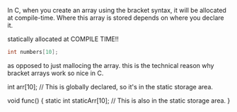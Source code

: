 In C, when you create an array using the bracket syntax, it will be allocated at compile-time. Where this array is stored depends on where you declare it.

statically allocated at COMPILE TIME!!
```c
int numbers[10];
```

as opposed to just mallocing the array.
this is the technical reason why bracket arrays work so nice in C.


int arr[10]; // This is globally declared, so it's in the static storage area.

void func() {
  static int staticArr[10]; // This is also in the static storage area.
}
